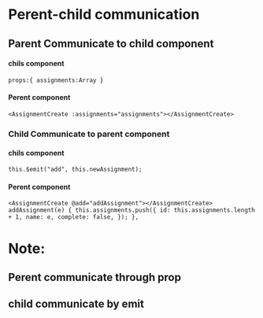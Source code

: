 # Perent-child communication
 ## Parent Communicate to child component
 #### chils component
 ``
 props:{
    assignments:Array
 }
 ``

 #### Perent component
 ``
 <AssignmentCreate :assignments="assignments"></AssignmentCreate>
 ``


  ### Child Communicate to parent component
 #### chils component
 ``
 this.$emit("add", this.newAssignment);
 ``

 #### Perent component
 ``
<AssignmentCreate @add="addAssignment"></AssignmentCreate>
addAssignment(e) {
      this.assignments.push({
        id: this.assignments.length + 1,
        name: e,
        complete: false,
      });
    },
 ``

 # Note:
 ## Perent communicate through prop
 ## child communicate by emit

